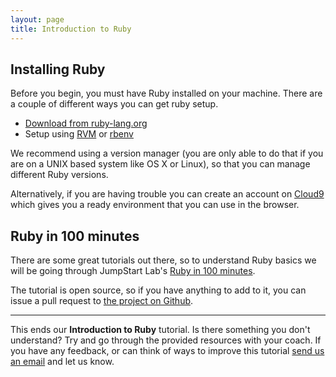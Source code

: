 ```yaml
---
layout: page
title: Introduction to Ruby
---
```


## Installing Ruby

Before you begin, you must have Ruby installed on your machine. There are a couple of different ways you can get ruby setup.

- [Download from ruby-lang.org](https://www.ruby-lang.org/en/downloads/)
- Setup using [RVM][1] or [rbenv][2]

We recommend using a version manager (you are only able to do that if you are on a UNIX based system like OS X or Linux), so that you can manage different Ruby versions.

Alternatively, if you are having trouble you can create an account on [Cloud9](https://c9.io/) which gives you a ready environment that you can use in the browser.

## Ruby in 100 minutes

There are some great tutorials out there, so to understand Ruby basics we will be going through JumpStart Lab's [Ruby in 100 minutes](http://tutorials.jumpstartlab.com/projects/ruby_in_100_minutes.html).

The tutorial is open source, so if you have anything to add to it, you can issue a pull request to [the project on Github](https://github.com/JumpstartLab/curriculum/blob/master/source/projects/ruby_in_100_minutes.markdown).

---
This ends our **Introduction to Ruby** tutorial. Is there something you don't understand? Try and go through the provided resources with your coach. If you have any feedback, or can think of ways to improve this tutorial [send us an email](mailto:feedback@codebar.io) and let us know.

[1]: https://rvm.io/rvm/install "Ruby Version Manager"
[2]: https://github.com/sstephenson/rbenv "rbenv"
